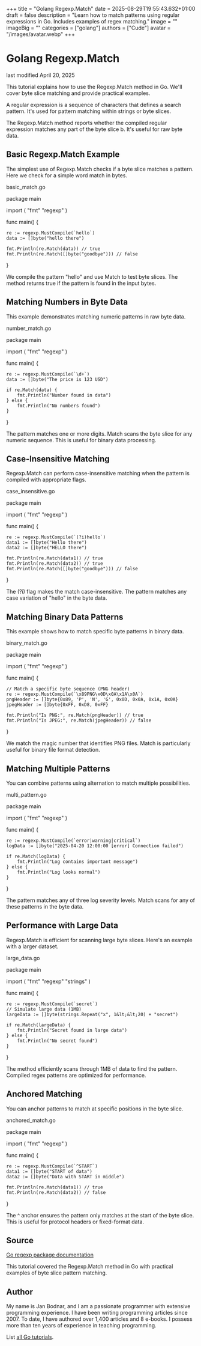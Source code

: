 +++
title = "Golang Regexp.Match"
date = 2025-08-29T19:55:43.632+01:00
draft = false
description = "Learn how to match patterns using regular expressions in Go. Includes examples of regex matching."
image = ""
imageBig = ""
categories = ["golang"]
authors = ["Cude"]
avatar = "/images/avatar.webp"
+++

# Golang Regexp.Match

last modified April 20, 2025

This tutorial explains how to use the Regexp.Match method in Go.
We'll cover byte slice matching and provide practical examples.

A regular expression is a sequence of characters that defines a
search pattern. It's used for pattern matching within strings or byte slices.

The Regexp.Match method reports whether the compiled regular
expression matches any part of the byte slice b. It's useful for raw byte data.

## Basic Regexp.Match Example

The simplest use of Regexp.Match checks if a byte slice matches
a pattern. Here we check for a simple word match in bytes.

basic_match.go
  

package main

import (
    "fmt"
    "regexp"
)

func main() {
    
    re := regexp.MustCompile(`hello`)
    data := []byte("hello there")

    fmt.Println(re.Match(data)) // true
    fmt.Println(re.Match([]byte("goodbye"))) // false
}

We compile the pattern "hello" and use Match to test byte slices.
The method returns true if the pattern is found in the input bytes.

## Matching Numbers in Byte Data

This example demonstrates matching numeric patterns in raw byte data.

number_match.go
  

package main

import (
    "fmt"
    "regexp"
)

func main() {

    re := regexp.MustCompile(`\d+`)
    data := []byte("The price is 123 USD")

    if re.Match(data) {
        fmt.Println("Number found in data")
    } else {
        fmt.Println("No numbers found")
    }
}

The pattern matches one or more digits. Match scans the byte slice
for any numeric sequence. This is useful for binary data processing.

## Case-Insensitive Matching

Regexp.Match can perform case-insensitive matching when the
pattern is compiled with appropriate flags.

case_insensitive.go
  

package main

import (
    "fmt"
    "regexp"
)

func main() {
    
    re := regexp.MustCompile(`(?i)hello`)
    data1 := []byte("Hello there")
    data2 := []byte("HELLO there")

    fmt.Println(re.Match(data1)) // true
    fmt.Println(re.Match(data2)) // true
    fmt.Println(re.Match([]byte("goodbye"))) // false
}

The (?i) flag makes the match case-insensitive. The pattern matches
any case variation of "hello" in the byte data.

## Matching Binary Data Patterns

This example shows how to match specific byte patterns in binary data.

binary_match.go
  

package main

import (
    "fmt"
    "regexp"
)

func main() {
    
    // Match a specific byte sequence (PNG header)
    re := regexp.MustCompile(`\x89PNG\x0D\x0A\x1A\x0A`)
    pngHeader := []byte{0x89, 'P', 'N', 'G', 0x0D, 0x0A, 0x1A, 0x0A}
    jpegHeader := []byte{0xFF, 0xD8, 0xFF}

    fmt.Println("Is PNG:", re.Match(pngHeader)) // true
    fmt.Println("Is JPEG:", re.Match(jpegHeader)) // false
}

We match the magic number that identifies PNG files. Match is
particularly useful for binary file format detection.

## Matching Multiple Patterns

You can combine patterns using alternation to match multiple possibilities.

multi_pattern.go
  

package main

import (
    "fmt"
    "regexp"
)

func main() {
    
    re := regexp.MustCompile(`error|warning|critical`)
    logData := []byte("2025-04-20 12:00:00 [error] Connection failed")

    if re.Match(logData) {
        fmt.Println("Log contains important message")
    } else {
        fmt.Println("Log looks normal")
    }
}

The pattern matches any of three log severity levels. Match scans
for any of these patterns in the byte data.

## Performance with Large Data

Regexp.Match is efficient for scanning large byte slices.
Here's an example with a larger dataset.

large_data.go
  

package main

import (
    "fmt"
    "regexp"
    "strings"
)

func main() {
    
    re := regexp.MustCompile(`secret`)
    // Simulate large data (1MB)
    largeData := []byte(strings.Repeat("x", 1&lt;&lt;20) + "secret")

    if re.Match(largeData) {
        fmt.Println("Secret found in large data")
    } else {
        fmt.Println("No secret found")
    }
}

The method efficiently scans through 1MB of data to find the pattern. Compiled
regex patterns are optimized for performance.

## Anchored Matching

You can anchor patterns to match at specific positions in the byte slice.

anchored_match.go
  

package main

import (
    "fmt"
    "regexp"
)

func main() {
    
    re := regexp.MustCompile(`^START`)
    data1 := []byte("START of data")
    data2 := []byte("Data with START in middle")

    fmt.Println(re.Match(data1)) // true
    fmt.Println(re.Match(data2)) // false
}

The ^ anchor ensures the pattern only matches at the start of the
byte slice. This is useful for protocol headers or fixed-format data.

## Source

[Go regexp package documentation](https://pkg.go.dev/regexp)

This tutorial covered the Regexp.Match method in Go with
practical examples of byte slice pattern matching.

## Author

My name is Jan Bodnar, and I am a passionate programmer with extensive
programming experience. I have been writing programming articles since 2007.
To date, I have authored over 1,400 articles and 8 e-books. I possess more
than ten years of experience in teaching programming.

List [all Go tutorials](/golang/).